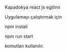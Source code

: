 Kapadokya react js egitimi

Uygulamayı çalıştırmak için 

npm install 

npm run start

komutları kullanılır. 
